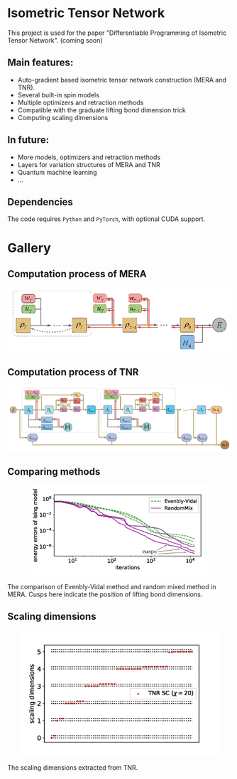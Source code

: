 # Isometric Tensor Network
This project is used for the paper "Differentiable Programming of Isometric Tensor Network". (coming soon)
## Main features:
* Auto-gradient based isometric tensor network construction (MERA and TNR).
* Several built-in spin models
* Multiple optimizers and retraction methods
* Compatible with the graduate lifting bond dimension trick
* Computing scaling dimensions
## In future:
* More models, optimizers and retraction methods
* Layers for variation structures of MERA and TNR
* Quantum machine learning
* ...
## Dependencies
The code requires `Python` and `PyTorch`, with optional CUDA support.

# Gallery

## Computation process of MERA
<p align="center">
  <img src="docs/MERAgraph.png" width="600">
</p>

## Computation process of TNR
<p align="center">
  <img src="docs/TNRgraph.png" width="850">
</p>

## Comparing methods
<p align="center">
  <img src="docs/MERAlossIsing.png" width="400">
</p>
The comparison of Evenbly-Vidal method and random mixed method in MERA. Cusps here indicate the position of lifting bond dimensions.

## Scaling dimensions
<p align="center">
  <img src="docs/TNRsc.png" width="450">
</p>
The scaling dimensions extracted from TNR. 

